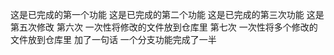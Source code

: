 这是已完成的第一个功能
这是已完成的第二个功能
这是已完成的第三次功能
这是第五次修改
第六次 一次性将修改的文件放到仓库里
第七次 一次性将多个修改的文件放到仓库里
加了一句话
一个分支功能完成了一半